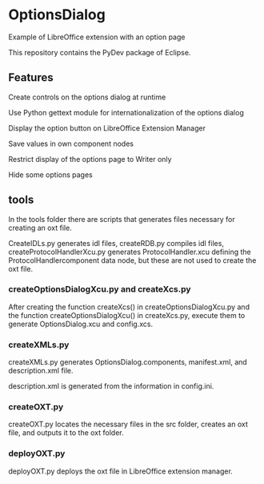# OptionsDialog

Example of LibreOffice extension with an option page

This repository contains the PyDev package of Eclipse.

## Features

Create controls on the options dialog at runtime

Use Python gettext module for internationalization of the options dialog

Display the option button on LibreOffice Extension Manager

Save values in own component nodes

Restrict display of the options page to Writer only

Hide some options pages

## tools

In the tools folder there are scripts that generates files necessary for creating an oxt file.

CreateIDLs.py generates idl files, createRDB.py compiles idl files, createProtocolHandlerXcu.py generates ProtocolHandler.xcu defining the ProtocolHandlercomponent data node, but these are not used to create the oxt file.

### createOptionsDialogXcu.py and createXcs.py

After creating the function createXcs() in createOptionsDialogXcu.py and the function createOptionsDialogXcu() in createXcs.py, execute them to generate OptionsDialog.xcu and config.xcs.

### createXMLs.py

createXMLs.py generates OptionsDialog.components, manifest.xml, and description.xml file.

description.xml is generated from the information in config.ini.

### createOXT.py

createOXT.py locates the necessary files in the src folder, creates an oxt file, and outputs it to the oxt folder.

### deployOXT.py

deployOXT.py deploys the oxt file in LibreOffice extension manager.
